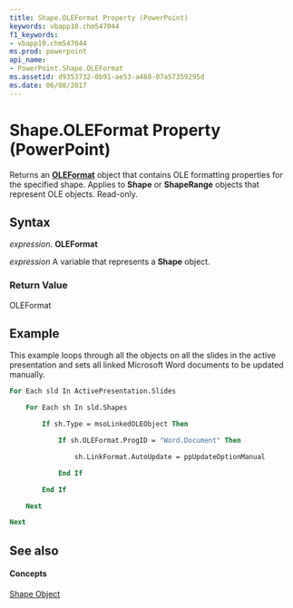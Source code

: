 ```yaml
---
title: Shape.OLEFormat Property (PowerPoint)
keywords: vbapp10.chm547044
f1_keywords:
- vbapp10.chm547044
ms.prod: powerpoint
api_name:
- PowerPoint.Shape.OLEFormat
ms.assetid: d9353732-0b91-ae53-a468-07a57359295d
ms.date: 06/08/2017
---
```



# Shape.OLEFormat Property (PowerPoint)

Returns an  **[OLEFormat](PowerPoint.OLEFormat.md)** object that contains OLE formatting properties for the specified shape. Applies to **Shape** or **ShapeRange** objects that represent OLE objects. Read-only.


## Syntax

 _expression_. **OLEFormat**

 _expression_ A variable that represents a **Shape** object.


### Return Value

OLEFormat


## Example

This example loops through all the objects on all the slides in the active presentation and sets all linked Microsoft Word documents to be updated manually.


```vb
For Each sld In ActivePresentation.Slides

    For Each sh In sld.Shapes

        If sh.Type = msoLinkedOLEObject Then

            If sh.OLEFormat.ProgID = "Word.Document" Then

                sh.LinkFormat.AutoUpdate = ppUpdateOptionManual

            End If

        End If

    Next

Next
```


## See also


#### Concepts


[Shape Object](PowerPoint.Shape.md)

